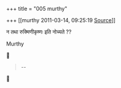 +++
title = "005 murthy"

+++
[[murthy	2011-03-14, 09:25:19 [Source](https://groups.google.com/g/samskrita/c/sdJRj4zcBq0)]]



न तथा रुक्मिणीकृष्णः इति नोच्यते ??

Murthy



> --  



